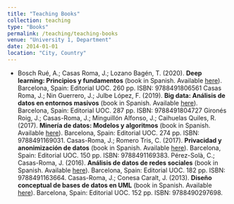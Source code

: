 ```yaml
---
title: "Teaching Books"
collection: teaching
type: "Books"
permalink: /teaching/teaching-books
venue: "University 1, Department"
date: 2014-01-01
location: "City, Country"
---
```


- Bosch Rué, A.; Casas Roma, J.; Lozano Bagén, T. (2020). **Deep learning: Principios y fundamentos** (book in Spanish. Available [here](http://www.editorialuoc.cat/deep-learning)). Barcelona, Spain: Editorial UOC. 260 pp. ISBN: 9788491806561
Casas Roma, J.; Nin Guerrero, J.; Julbe López, F. (2019). **Big data: Análisis de datos en entornos masivos** (book in Spanish. Available [here](http://www.editorialuoc.cat/big-data_6)). Barcelona, Spain: Editorial UOC. 287 pp. ISBN: 9788491804727
Gironés Roig, J.; Casas-Roma, J.; Minguillón Alfonso, J.; Caihuelas Quiles, R. (2017). **Minería de datos: Modelos y algoritmos** (book in Spanish. Available [here](http://www.editorialuoc.cat/mineria-de-datos)). Barcelona, Spain: Editorial UOC. 274 pp. ISBN: 9788491169031.
Casas-Roma, J.; Romero Tris, C. (2017). **Privacidad y anonimización de datos** (book in Spanish. Available [here](http://www.editorialuoc.cat/privacidad-y-anonimizacion-de-datos)). Barcelona, Spain: Editorial UOC. 150 pp. ISBN: 9788491169383.
Pérez-Solà, C.; Casas-Roma, J. (2016). **Análisis de datos de redes sociales** (book in Spanish. Available [here](http://www.editorialuoc.com/analisis-de-datos-de-redes-sociales)). Barcelona, Spain: Editorial UOC. 182 pp. ISBN: 9788491163664.
Casas-Roma, J.; Conesa Caralt, J. (2013). **Diseño conceptual de bases de datos en UML** (book in Spanish. Available [here](http://www.editorialuoc.com/diseno-conceptual-de-bases-de-datos-en-uml)). Barcelona, Spain: Editorial UOC. 152 pp. ISBN: 9788490297698.